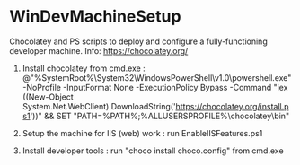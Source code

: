 # WinDevMachineSetup
Chocolatey and PS scripts to deploy and configure a fully-functioning developer machine.
Info: https://chocolatey.org/


1. Install chocolatey from cmd.exe : @"%SystemRoot%\System32\WindowsPowerShell\v1.0\powershell.exe" -NoProfile -InputFormat None -ExecutionPolicy Bypass -Command "iex ((New-Object System.Net.WebClient).DownloadString('https://chocolatey.org/install.ps1'))" && SET "PATH=%PATH%;%ALLUSERSPROFILE%\chocolatey\bin"

2. Setup the machine for IIS (web) work : run EnableIISFeatures.ps1 

3. Install developer tools : run "choco install choco.config" from cmd.exe 
